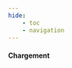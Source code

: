 ```yaml
---
hide:
    - toc
    - navigation
---
```


<link rel="stylesheet" href="../../backend/catalogue.css">

<body>
    <div id="iframe-div" style="display: none;">
        <iframe class="iframe-forge" src="../template" width="100%" height="100%" frameborder="0" loading="eager"></iframe>
    </div>
    <div id="container-loader">
        <div id="loader"></div>
        <h4>Chargement</h4>
    </div>
</body>
















<script type="text/jscript" language="javascript">   
    setTimeout(function(){
        var loader = document.getElementById("container-loader");
        var content = document.getElementById("iframe-div");
        content.style.display = "block";
        loader.style.display = "none";
    }, 3000);  
    
    function ReturnKatalog()
    {
        window.location.href = "../../AllKatalog";
    }    
</script>